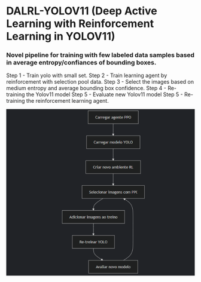 # DALRL-YOLOV11 (Deep Active Learning with Reinforcement Learning in YOLOV11)

### Novel pipeline for training with few labeled data samples based in average entropy/confiances of bounding boxes.

Step 1 - Train yolo with small set.
Step 2 - Train learning agent by reinforcement with selection pool data.
Step 3 - Select the images based on medium entropy and average bounding box confidence.
Step 4 - Re-training the Yolov11 model
Step 5 - Evaluate new Yolov11 model
Step 5 - Re-training the reinforcement learning agent.

![alt text](image.png)